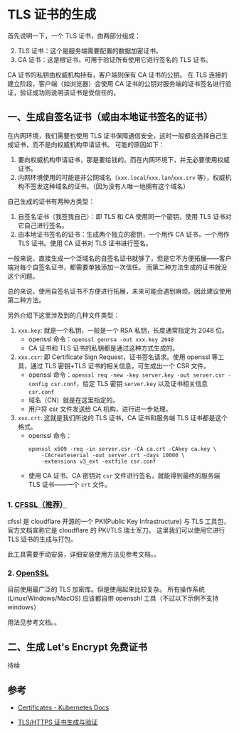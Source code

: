 
# TLS 证书的生成

首先说明一下，一个 TLS 证书，由两部分组成：

2. TLS 证书：这个是服务端需要配置的数据加密证书。
1. CA 证书：这是根证书，可用于验证所有使用它进行签名的 TLS 证书。

CA 证书的私钥由权威机构持有，客户端则保有 CA 证书的公钥。
在 TLS 连接的建立阶段，客户端（如浏览器）会使用 CA 证书的公钥对服务端的证书签名进行验证，验证成功则说明该证书是受信任的。

## 一、生成自签名证书（或由本地证书签名的证书）

在内网环境，我们需要也使用 TLS 证书保障通信安全，这时一般都会选择自己生成证书，而不是向权威机构申请证书。
可能的原因如下：

1. 要向权威机构申请证书，那是要给钱的。而在内网环境下，并无必要使用权威证书。
2. 内网环境使用的可能是非公网域名（`xxx.local`/`xxx.lan`/`xxx.srv` 等），权威机构不签发这种域名的证书。（因为没有人唯一地拥有这个域名）

自己生成的证书有两种方类型：

1. 自签名证书（我签我自己）：即 TLS 和 CA 使用同一个密钥，使用 TLS 证书对它自己进行签名。
2. 由本地证书签名的证书：生成两个独立的密钥，一个用作 CA 证书，一个用作 TLS 证书。使用 CA 证书对 TLS 证书进行签名。

一般来说，直接生成一个泛域名的自签名证书就够了，但是它不方便拓展——客户端对每个自签名证书，都需要单独添加一次信任。
而第二种方法生成的证书就没这个问题。

总的来说，使用自签名证书不方便进行拓展，未来可能会遇到麻烦。因此建议使用第二种方法。


另外介绍下这里涉及到的几种文件类型：

1. `xxx.key`: 就是一个私钥，一般是一个 RSA 私钥，长度通常指定为 2048 位。
   - openssl 命令：`openssl genrsa -out xxx.key 2048`
   - CA 证书和 TLS 证书的私钥都是通过这种方式生成的。
1. `xxx.csr`: 即 Certificate Sign Request，证书签名请求。使用 openssl 等工具，通过 TLS 密钥+TLS 证书的相关信息，可生成出一个 CSR 文件。
   - openssl 命令：`openssl req -new -key server.key -out server.csr -config csr.conf`，给定 TLS 密钥 `server.key` 以及证书相关信息 `csr.conf`
   - 域名（CN）就是在这里指定的。
   - 用户将 csr 文件发送给 CA 机构，进行进一步处理。
2. `xxx.crt`: 这就是我们所说的 TLS 证书，CA 证书和服务端 TLS 证书都是这个格式。
    - openssl 命令：
        ```shell
        openssl x509 -req -in server.csr -CA ca.crt -CAkey ca.key \
            -CAcreateserial -out server.crt -days 10000 \
            -extensions v3_ext -extfile csr.conf
        ```
    - 使用 CA 证书、CA 密钥对 `csr` 文件进行签名，就能得到最终的服务端 TLS 证书——一个 `crt` 文件。


### 1. [CFSSL（推荐）](https://github.com/cloudflare/cfssl)

cfssl 是 cloudflare 开源的一个 PKI(Public Key Infrastructure) 与 TLS 工具包，官方文档宣称它是 cloudflare 的 PKI/TLS 瑞士军刀。
这里我们可以使用它进行 TLS 证书的生成与打包。

此工具需要手动安装，详细安装使用方法见参考文档。。

### 2. [OpenSSL](https://github.com/openssl/openssl)

目前使用最广泛的 TLS 加密库。但是使用起来比较复杂。
所有操作系统 (Linux/Windows/MacOS) 应该都自带 opensshl 工具（不过以下示例不支持 windows）

用法见参考文档。。

## 二、生成 Let's Encrypt 免费证书

待续

## 参考

- [Certificates - Kubernetes Docs](https://kubernetes.io/docs/concepts/cluster-administration/certificates/)

- [TLS/HTTPS 证书生成与验证](https://www.cnblogs.com/kyrios/p/tls-and-certificates.html)

